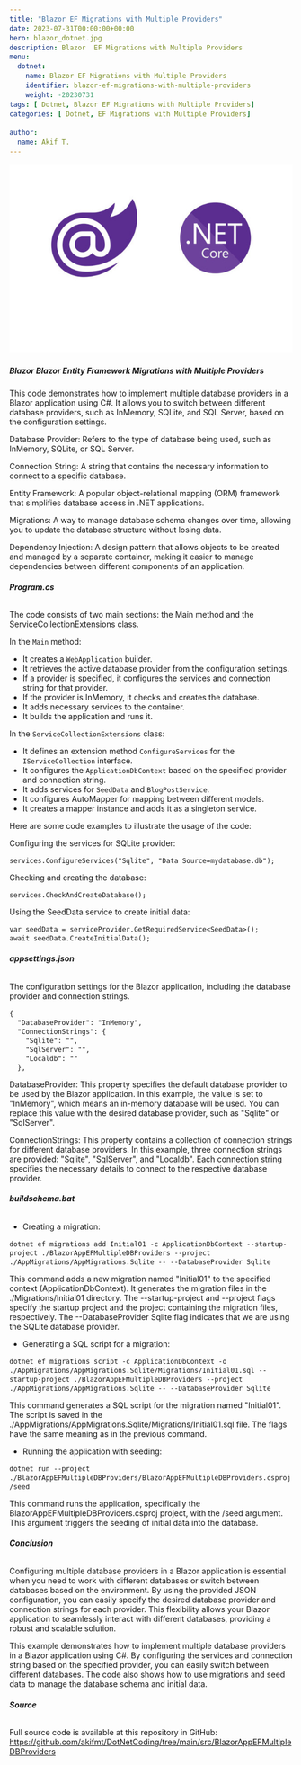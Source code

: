 ```yaml
---
title: "Blazor EF Migrations with Multiple Providers"
date: 2023-07-31T00:00:00+00:00
hero: blazor_dotnet.jpg
description: Blazor  EF Migrations with Multiple Providers
menu:
  dotnet:
    name: Blazor EF Migrations with Multiple Providers
    identifier: blazor-ef-migrations-with-multiple-providers
    weight: -20230731
tags: [ Dotnet, Blazor EF Migrations with Multiple Providers]
categories: [ Dotnet, EF Migrations with Multiple Providers]

author:
  name: Akif T.
---
```


<p style="text-align: center;">
<img src="blazor_dotnet.jpg" alt="blazor_dotnet" title="blazor_dotnet"><br>
<p>

##### **Blazor Blazor Entity Framework Migrations with Multiple Providers**
This code demonstrates how to implement multiple database providers in a Blazor application using C#. It allows you to switch between different database providers, such as InMemory, SQLite, and SQL Server, based on the configuration settings.

Database Provider: Refers to the type of database being used, such as InMemory, SQLite, or SQL Server.

Connection String: A string that contains the necessary information to connect to a specific database.

Entity Framework: A popular object-relational mapping (ORM) framework that simplifies database access in .NET applications.

Migrations: A way to manage database schema changes over time, allowing you to update the database structure without losing data.

Dependency Injection: A design pattern that allows objects to be created and managed by a separate container, making it easier to manage dependencies between different components of an application.

###### **Program.cs**
The code consists of two main sections: the Main method and the ServiceCollectionExtensions class.

In the ```Main``` method:

- It creates a ```WebApplication``` builder.
- It retrieves the active database provider from the configuration settings.
- If a provider is specified, it configures the services and connection string for that provider.
- If the provider is InMemory, it checks and creates the database.
- It adds necessary services to the container.
- It builds the application and runs it.

In the ```ServiceCollectionExtensions``` class:
- It defines an extension method ```ConfigureServices``` for the ```IServiceCollection``` interface.
- It configures the ```ApplicationDbContext``` based on the specified provider and connection string.
- It adds services for ```SeedData``` and ```BlogPostService```.
- It configures AutoMapper for mapping between different models.
- It creates a mapper instance and adds it as a singleton service.

Here are some code examples to illustrate the usage of the code:

Configuring the services for SQLite provider:
```
services.ConfigureServices("Sqlite", "Data Source=mydatabase.db");
```
Checking and creating the database:
```
services.CheckAndCreateDatabase();
```
Using the SeedData service to create initial data:
```
var seedData = serviceProvider.GetRequiredService<SeedData>();
await seedData.CreateInitialData();
```

###### **appsettings.json**
The configuration settings for the Blazor application, including the database provider and connection strings.
```
{
  "DatabaseProvider": "InMemory",
  "ConnectionStrings": {
    "Sqlite": "",
    "SqlServer": "",
    "Localdb": ""
  },
```
DatabaseProvider: This property specifies the default database provider to be used by the Blazor application. In this example, the value is set to "InMemory", which means an in-memory database will be used. You can replace this value with the desired database provider, such as "Sqlite" or "SqlServer".

ConnectionStrings: This property contains a collection of connection strings for different database providers. In this example, three connection strings are provided: "Sqlite", "SqlServer", and "Localdb". Each connection string specifies the necessary details to connect to the respective database provider.

###### **buildschema.bat**

- Creating a migration:
```
dotnet ef migrations add Initial01 -c ApplicationDbContext --startup-project ./BlazorAppEFMultipleDBProviders --project ./AppMigrations/AppMigrations.Sqlite -- --DatabaseProvider Sqlite
```
This command adds a new migration named "Initial01" to the specified context (ApplicationDbContext). It generates the migration files in the ./Migrations/Initial01 directory. The --startup-project and --project flags specify the startup project and the project containing the migration files, respectively. The --DatabaseProvider Sqlite flag indicates that we are using the SQLite database provider.

- Generating a SQL script for a migration:
```
dotnet ef migrations script -c ApplicationDbContext -o ./AppMigrations/AppMigrations.Sqlite/Migrations/Initial01.sql --startup-project ./BlazorAppEFMultipleDBProviders --project ./AppMigrations/AppMigrations.Sqlite -- --DatabaseProvider Sqlite
```
This command generates a SQL script for the migration named "Initial01". The script is saved in the ./AppMigrations/AppMigrations.Sqlite/Migrations/Initial01.sql file. The flags have the same meaning as in the previous command.

- Running the application with seeding:
```
dotnet run --project ./BlazorAppEFMultipleDBProviders/BlazorAppEFMultipleDBProviders.csproj /seed
```
This command runs the application, specifically the BlazorAppEFMultipleDBProviders.csproj project, with the /seed argument. This argument triggers the seeding of initial data into the database.


###### **Conclusion**
Configuring multiple database providers in a Blazor application is essential when you need to work with different databases or switch between databases based on the environment. By using the provided JSON configuration, you can easily specify the desired database provider and connection strings for each provider. This flexibility allows your Blazor application to seamlessly interact with different databases, providing a robust and scalable solution.

This example demonstrates how to implement multiple database providers in a Blazor application using C#. By configuring the services and connection string based on the specified provider, you can easily switch between different databases. The code also shows how to use migrations and seed data to manage the database schema and initial data.

###### **Source**
Full source code is available at this repository in GitHub: 
https://github.com/akifmt/DotNetCoding/tree/main/src/BlazorAppEFMultipleDBProviders
